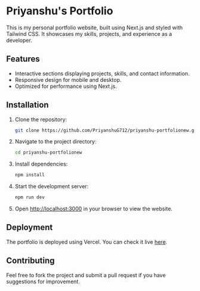 
# Priyanshu's Portfolio

This is my personal portfolio website, built using Next.js and styled with Tailwind CSS. It showcases my skills, projects, and experience as a developer.

## Features
- Interactive sections displaying projects, skills, and contact information.
- Responsive design for mobile and desktop.
- Optimized for performance using Next.js.

## Installation

1. Clone the repository:
   ```bash
   git clone https://github.com/PriyanshuG712/priyanshu-portfolionew.git
   ```

2. Navigate to the project directory:
   ```bash
   cd priyanshu-portfolionew
   ```

3. Install dependencies:
   ```bash
   npm install
   ```

4. Start the development server:
   ```bash
   npm run dev
   ```

5. Open [http://localhost:3000](http://localhost:3000) in your browser to view the website.

## Deployment

The portfolio is deployed using Vercel. You can check it live [here](https://prigz-portfolio-sand.vercel.app).

## Contributing

Feel free to fork the project and submit a pull request if you have suggestions for improvement.
